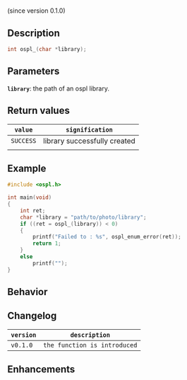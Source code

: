 # 
(since version 0.1.0)  


## Description
```c
int ospl_(char *library);
```


## Parameters
**`library`**: the path of an ospl library.  

## Return values

|``value``    | ``signification``                                 |
|-------------|---------------------------------------------------|
|``SUCCESS``  | library successfully created                      |
|             |                                                   |


## Example
```c
#include <ospl.h>

int main(void)
{
	int ret;
	char *library = "path/to/photo/library";
	if ((ret = ospl_(library)) < 0)
	{
		printf("Failed to : %s", ospl_enum_error(ret));
		return 1;
	}
	else
		printf("");
}
```

## Behavior

## Changelog

|``version`` | ``description``                     |
|------------|-------------------------------------|
|``v0.1.0``  | ``the function is introduced``      |


## Enhancements



